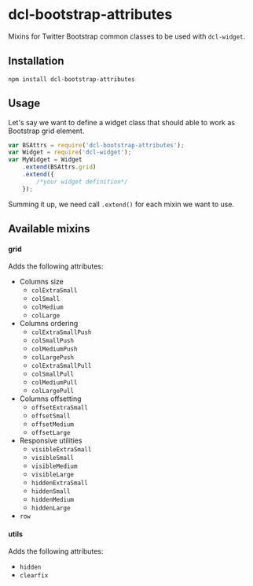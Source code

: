 dcl-bootstrap-attributes
========================

Mixins for Twitter Bootstrap common classes to be used with `dcl-widget`.

Installation
------------

    npm install dcl-bootstrap-attributes

Usage
-----

Let's say we want to define a widget class that should able to work as Bootstrap grid element.

```javascript
var BSAttrs = require('dcl-bootstrap-attributes');
var Widget = require('dcl-widget');
var MyWidget = Widget
    .extend(BSAttrs.grid)
    .extend({
        /*your widget definition*/
    });
```

Summing it up, we need call `.extend()` for each mixin we want to use.

Available mixins
----------------

#### grid

Adds the following attributes:

 * Columns size
     * `colExtraSmall`
     * `colSmall`
     * `colMedium`
     * `colLarge`
 * Columns ordering
     * `colExtraSmallPush`
     * `colSmallPush`
     * `colMediumPush`
     * `colLargePush`
     * `colExtraSmallPull`
     * `colSmallPull`
     * `colMediumPull`
     * `colLargePull`
 * Columns offsetting 
     * `offsetExtraSmall`
     * `offsetSmall`
     * `offsetMedium`
     * `offsetLarge`
 * Responsive utilities
     * `visibleExtraSmall`
     * `visibleSmall`
     * `visibleMedium`
     * `visibleLarge`
     * `hiddenExtraSmall`
     * `hiddenSmall`
     * `hiddenMedium`
     * `hiddenLarge`
 * `row`

#### utils

Adds the following attributes:

 * `hidden`
 * `clearfix`
